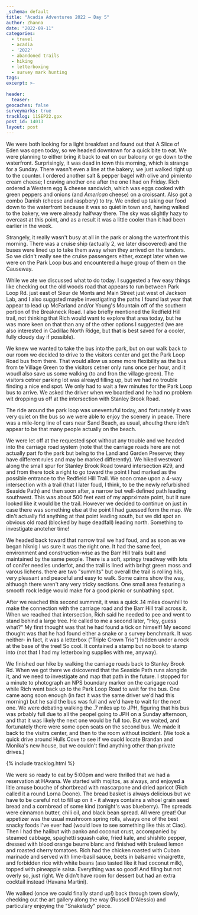```yaml
---
_schema: default
title: "Acadia Adventures 2022 – Day 5"
author: Zhanna
date: "2022-09-11"
categories: 
  - travel
  - acadia
  - '2022'
  - abandoned trails
  - hiking
  - letterboxing
  - survey mark hunting
tags:
excerpt: >-
  
header:
  teaser:
geocaches: false
surveymarks: true
tracklog: 11SEP22.gpx
post_id: 14013
layout: post  
---
```


We were both looking for a light breakfast and found out that A Slice of Eden was open today, so we headed downtown for a quick bite to eat. We were planning to either bring it back to eat on our balcony or go down to the waterfront. Surprisingly, it was dead in town this morning, which is strange for a Sunday. There wasn't even a line at the bakery; we just walked right up to the counter. I ordered another salt & pepper bagel with olive and pimiento cream cheese; I craving another one after the one I had on Friday. Rich ordered a Western egg & cheese sandwich, which was eggs cooked with green peppers and onions (and _American_ cheese) on a croissant. Also got a combo Danish (cheese and raspbery) to try. We ended up taking our food down to the waterfront because it was so quiet in town and, having walked to the bakery, we were already halfway there. The sky was slightly hazy to overcast at this point, and as a result it was a little cooler than it had been earlier in the week. 

Strangely, it really wasn't busy at all in the park or along the waterfront this morning. There was a cruise ship (actually 2, we later discovered) and the buses were lined up to take them away when they arrived on the tenders. So we didn't really see the cruise passengers either, except later when we were on the Park Loop bus and encountered a huge group of them on the Causeway.

While we ate we discussed what to do today. I suggested a few easy things like checking out the old woods road that appears to run between Park Loop Rd. just east of Sieur de Monts and Main Street just west of Jackson Lab, and I also suggsted maybe investigating the paths I found last year that appear to lead up McFarland and/or Young's Mountain off of the southern portion of the Breakneck Road. I also briefly mentioned the Redfield Hill trail, not thinking that Rich would want to explore that area today, but he was more keen on that than any of the other options I suggested (we are also interested in Cadillac North Ridge, but that is best saved for a cooler, fully cloudy day if possible). 

We knew we wanted to take the bus into the park, but on our walk back to our room we decided to drive to the visitors center and get the Park Loop Road bus from there. That would allow us some more flexibility as the bus from te Village Green to the visitors cetner only runs once per hour, and it woudl also save us some walking (to and fron the village green). The visitors cetner parking lot was alreayd filling up, but we had no trouble finding a nice end spot. We only had to wait a few minutes for the Park Loop bus to arrive. We asked the driver when we boarded and he had no problem wit dropping us off at the intersection with Stanley Brook Road. 

The ride around the park loop was uneventuful today, and fortunately it was very quiet on the bus so we were able to enjoy the scenery in peace.  There was a mile-long line of cars near Sand Beach, as usual, ahouthg there idn't appear to be that many people actually on the beach. 

We were let off at the requested spot without any trouble and we headed into the carriage road system (note that the carriage roads here are not actually part fo the park but belng to the Land and Garden Preserve; they have different rules and may be marked differently). We hiked westward along the small spur for Stanley Brook Road toward intersection #29, and and from there took a right to go toward the point I had marked as the possible entrance to the Redfield Hill Trail. We soon cmae upon a 4-way intersection with a trail (that I later foud, I think, to be the newly refurbished Seaside Path) and then soon after, a narrow but well-defined path leading southwest. This was about 500 feet east of my apprximate point, but it sure looked like it would be the trail. However we decided to continue on just in case there was something else at the point I had guessed form the map. We din't actually fid anything at that point leading south, but we did spot an obvious old road (blocked by huge deadfall) leading north. Something to investigate anoteher time!

We headed back toward that narrow trail we had foud, and as soon as we began hiknig I ws sure it was the right one. It had the same feel, environment and construction-wise as the Barr Hill trails built and maintained by the same people. There is a soft, springy treadway with lots of conifer needles underfot, and the trail is lined with brihgt green moss and varous lichens. there are two "summits" but overall the trail is rolling hils, very pleasant and peaceful and easy to walk. Some cairns show the way, althuogh there wren't any very tricky sections. One small area featuring a smooth rock ledge would make for a good picnic or sunbathing spot. 

After we reached this second summmit, it was a quick .14 miles downhill to make the connection with the carriage road and the Barr Hill trail across it. When we reached that intersection, Rich said he needed to pee and went to stand behind a large tree. He called to me a second later, "Hey, guess what?" My first thought was that he had found a tick on himself! My second thought was that he had found either a snake or a survey benchmark. It was neither- in fact, it was a letterbox ("Triple Crown Trio") hidden under a rock at the base of the tree! So cool. It contained a stamp but no book to stamp into (not that I had my letterboxing supplies with me, anyway). 

We finished our hike by walking the carriage roads back to Stanley Brook Rd. When we got there we dsicovered that the Seaside Path runs alongide it, and we need to investigate and map that path in the future. I stopped for a minute to photograph an NPS boundary marker on the carigage road while Rich went back up to the Park Loop Road to wait for the bus. One came aong soon enough (in fact it was the same driver we'd had this morning) but he said the bus was full and we'd have to wait for the next one. We were debating walking the .7 miles up to JPH, figuring that his bus was prbably full due to all the peopel going to JPH on a Sunday afternoon, and that it was likely the next one would be full too. But we waited, and fortunately there were some open seats on the second bus. We made it back to the visitrs center, and then to the room without incident. (We took a quick drive around Hulls Cove to see if we cuold locate Brandan and Monika's new house, but we couldn't find anything other than private drives.)

{% include tracklog.html %}

We were so ready to eat by 5:00pm and were thrilled that we had a reservation at HAvana. We started with mojitos, as always, and enjoyed a litle amuse bouche of shortbread with mascarpone and dried apricot (Rich called it a round Lorna Doone). The bread basket is always delicious but we have to be careful not to fill up on it - it always contains a whoel grain seed bread and a cornbread of some kind (tonight's was blueberry). The spreads were cinnamon butter, chili oil, and black bean spread. All were great! Our appetizer was the usual mushroom spring rolls, always one of the best snacky foods I've ever had (would love to see something like this at Ciao). Then I had the halibut with panko and coconut crust, accompanied by steamed cabbage, spaghetti squash cake, fried kale, and shishito pepper, dressed with blood orange beurre blanc and finished with bruleed lemon and roasted cherry tomatoes. Rich had the chicken roasted with Cuban marinade and served with lime-basil sauce, beets in balsamic vinaigrette, and forbidden rice with white beans (aso tasted like it had coconut milk), topped with pineapple salsa. Everything was so good! And filing but not overly so, just right. We didn't have room for dessert but had an extra cocktail instead (Havana Martini).

We walked (once we could finally stand up!) back through town slowly, checking out the art gallery along the way (Russell D'Alessio) and particulary enjoying the "Snakelady" piece.